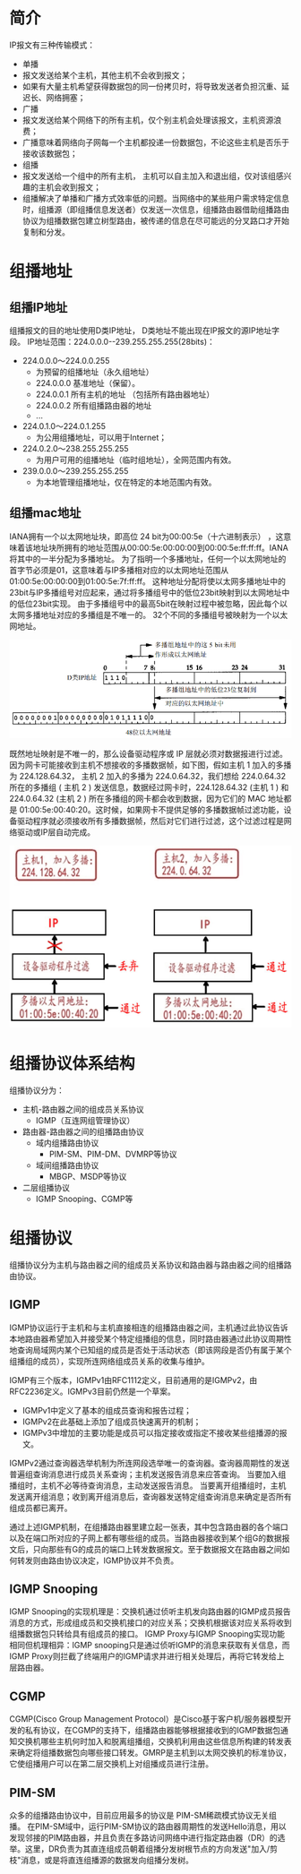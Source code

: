 # 简介

IP报文有三种传输模式：

* 单播
 * 报文发送给某个主机，其他主机不会收到报文；
 * 如果有大量主机希望获得数据包的同一份拷贝时，将导致发送者负担沉重、延迟长、网络拥塞；
* 广播
 * 报文发送给某个网络下的所有主机，仅个别主机会处理该报文，主机资源浪费；
 * 广播意味着网络向子网每一个主机都投递一份数据包，不论这些主机是否乐于接收该数据包；
* 组播
 * 报文发送给一个组中的所有主机， 主机可以自主加入和退出组，仅对该组感兴趣的主机会收到报文；
 * 组播解决了单播和广播方式效率低的问题。当网络中的某些用户需求特定信息时，组播源（即组播信息发送者）仅发送一次信息，组播路由器借助组播路由协议为组播数据包建立树型路由，被传递的信息在尽可能远的分叉路口才开始复制和分发。

 
# 组播地址


## 组播IP地址

组播报文的目的地址使用D类IP地址， D类地址不能出现在IP报文的源IP地址字段。 IP地址范围：224.0.0.0--239.255.255.255(28bits)：

* 224.0.0.0～224.0.0.255
  * 为预留的组播地址（永久组地址）
  * 224.0.0.0 基准地址（保留）。
  * 224.0.0.1 所有主机的地址 （包括所有路由器地址）
  * 224.0.0.2 所有组播路由器的地址
  * ...
* 224.0.1.0～224.0.1.255
  * 为公用组播地址，可以用于Internet；
* 224.0.2.0～238.255.255.255
  * 为用户可用的组播地址（临时组地址），全网范围内有效。
* 239.0.0.0～239.255.255.255
  * 为本地管理组播地址，仅在特定的本地范围内有效。

  
## 组播mac地址

IANA拥有一个以太网地址块，即高位 24 bit为00:00:5e（十六进制表示） ，这意味着该地址块所拥有的地址范围从00:00:5e:00:00:00到00:00:5e:ff:ff:ff。IANA将其中的一半分配为多播地址。
为了指明一个多播地址，任何一个以太网地址的首字节必须是01，这意味着与IP多播相对应的以太网地址范围从 01:00:5e:00:00:00到01:00:5e:7f:ff:ff。
这种地址分配将使以太网多播地址中的23bit与IP多播组号对应起来，通过将多播组号中的低位23bit映射到以太网地址中的低位23bit实现。
由于多播组号中的最高5bit在映射过程中被忽略，因此每个以太网多播地址对应的多播组是不唯一的。 32个不同的多播组号被映射为一个以太网地址。

![multicast-ipmac](images/multicast-ipmac.png "multicast-ipmac")

既然地址映射是不唯一的，那么设备驱动程序或 IP 层就必须对数据报进行过滤。因为网卡可能接收到主机不想接收的多播数据帧，如下图，假如主机 1 加入的多播为 224.128.64.32， 主机 2 加入的多播为 224.0.64.32，我们想给 224.0.64.32 所在的多播组 ( 主机 2 ) 发送信息，数据经过网卡时，224.128.64.32 (主机 1 ) 和 224.0.64.32 (主机 2 ) 所在多播组的网卡都会收到数据，因为它们的 MAC 地址都是 01:00:5e:00:40:20。这时候，如果网卡不提供足够的多播数据帧过滤功能，设备驱动程序就必须接收所有多播数据帧，然后对它们进行过滤，这个过滤过程是网络驱动或IP层自动完成。

![multicast-filter](images/multicast-filter.png "multicast-filter")

# 组播协议体系结构

组播协议分为：

* 主机-路由器之间的组成员关系协议
  * IGMP（互连网组管理协议）
* 路由器-路由器之间的组播路由协议
  * 域内组播路由协议
    * PIM-SM、PIM-DM、DVMRP等协议
  * 域间组播路由协议
    * MBGP、MSDP等协议
* 二层组播协议
  * IGMP Snooping、CGMP等

  
# 组播协议

组播协议分为主机与路由器之间的组成员关系协议和路由器与路由器之间的组播路由协议。

## IGMP

IGMP协议运行于主机和与主机直接相连的组播路由器之间，主机通过此协议告诉本地路由器希望加入并接受某个特定组播组的信息，同时路由器通过此协议周期性地查询局域网内某个已知组的成员是否处于活动状态（即该网段是否仍有属于某个组播组的成员），实现所连网络组成员关系的收集与维护。

IGMP有三个版本，IGMPv1由RFC1112定义，目前通用的是IGMPv2，由RFC2236定义。IGMPv3目前仍然是一个草案。

* IGMPv1中定义了基本的组成员查询和报告过程；
* IGMPv2在此基础上添加了组成员快速离开的机制；
* IGMPv3中增加的主要功能是成员可以指定接收或指定不接收某些组播源的报文。

IGMPv2通过查询器选举机制为所连网段选举唯一的查询器。查询器周期性的发送普遍组查询消息进行成员关系查询；主机发送报告消息来应答查询。
当要加入组播组时，主机不必等待查询消息，主动发送报告消息。
当要离开组播组时，主机发送离开组消息；收到离开组消息后，查询器发送特定组查询消息来确定是否所有组成员都已离开。

通过上述IGMP机制，在组播路由器里建立起一张表，其中包含路由器的各个端口以及在端口所对应的子网上都有哪些组的成员。当路由器接收到某个组G的数据报文后，只向那些有G的成员的端口上转发数据报文。至于数据报文在路由器之间如何转发则由路由协议决定，IGMP协议并不负责。


## IGMP Snooping

IGMP Snooping的实现机理是：交换机通过侦听主机发向路由器的IGMP成员报告消息的方式，形成组成员和交换机接口的对应关系；交换机根据该对应关系将收到组播数据包只转给具有组成员的接口。
IGMP Proxy与IGMP Snooping实现功能相同但机理相异：IGMP snooping只是通过侦听IGMP的消息来获取有关信息，而IGMP Proxy则拦截了终端用户的IGMP请求并进行相关处理后，再将它转发给上层路由器。


## CGMP

CGMP(Cisco Group Management Protocol）是Cisco基于客户机/服务器模型开发的私有协议，在CGMP的支持下，组播路由器能够根据接收到的IGMP数据包通知交换机哪些主机何时加入和脱离组播组，交换机利用由这些信息所构建的转发表来确定将组播数据包向哪些接口转发。GMRP是主机到以太网交换机的标准协议，它使组播用户可以在第二层交换机上对组播成员进行注册。


## PIM-SM

众多的组播路由协议中，目前应用最多的协议是 PIM-SM稀疏模式协议无关组播。
在PIM-SM域中，运行PIM-SM协议的路由器周期性的发送Hello消息，用以发现邻接的PIM路由器，并且负责在多路访问网络中进行指定路由器（DR）的选举。这里，DR负责为其直连组成员朝着组播分发树根节点的方向发送"加入/剪枝"消息，或是将直连组播源的数据发向组播分发树。






